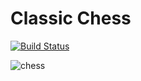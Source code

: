 # Classic Chess 

[![Build Status](https://travis-ci.org/OlgaKuklina/Chess.svg?branch=master)](https://travis-ci.org/OlgaKuklina/Chess)

![chess](https://user-images.githubusercontent.com/6971421/27996256-040a2406-6493-11e7-9184-b9405efa5904.png)
